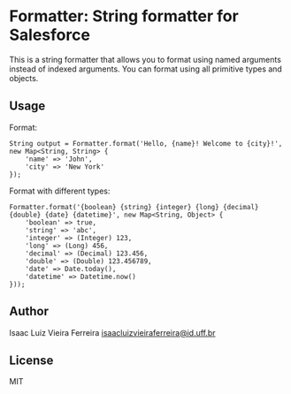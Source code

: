 # Formatter: String formatter for Salesforce

This is a string formatter that allows you to format using named arguments instead of indexed arguments. You can format using all primitive types and objects.

## Usage

Format:

```apex
String output = Formatter.format('Hello, {name}! Welcome to {city}!', new Map<String, String> {
    'name' => 'John',
    'city' => 'New York'
});
```

Format with different types:

```apex
Formatter.format('{boolean} {string} {integer} {long} {decimal} {double} {date} {datetime}', new Map<String, Object> {
    'boolean' => true,
    'string' => 'abc',
    'integer' => (Integer) 123,
    'long' => (Long) 456,
    'decimal' => (Decimal) 123.456,
    'double' => (Double) 123.456789,
    'date' => Date.today(),
    'datetime' => Datetime.now()
}));
```

## Author

Isaac Luiz Vieira Ferreira <isaacluizvieiraferreira@id.uff.br>

## License

MIT